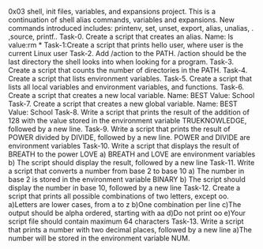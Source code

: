 0x03 shell, init files, variables, and expansions project. This is a continuation of shell alias commands, variables and expansions. New commands introduced includes: printenv, set, unset, export, alias, unalias, . ,source, printf..
Task-0. Create a script that creates an alias.
Name: ls
value:rm *
Task-1:Create a script that prints hello user, where user is the current Linux user
Task-2. Add /action to the PATH. /action should be the last directory the shell looks into when looking for a program.
Task-3. Create a script that counts the number of directories in the PATH.
Task-4. Create a script that lists environment variables.
Task-5. Create a script that lists all local variables and environment variables, and functions.
Task-6. Create a script that creates a new local variable.
Name: BEST
Value: School
Task-7. Create a script that creates a new global variable.
Name: BEST
Value: School
Task-8. Write a script that prints the result of the addition of 128 with the value stored in the environment variable TRUEKNOWLEDGE, followed by a new line.
Task-9. Write a script that prints the result of POWER divided by DIVIDE, followed by a new line.
POWER and DIVIDE are environment variables
Task-10. Write a script that displays the result of BREATH to the power LOVE
a) BREATH and LOVE are environment variables
b) The script should display the result, followed by a new line
Task-11. Write a script that converts a number from base 2 to base 10
a) The number in base 2 is stored in the environment variable BINARY
b) The script should display the number in base 10, followed by a new line
Task-12. Create a script that prints all possible combinations of two letters, except oo.
a)Letters are lower cases, from a to z
b)One combination per line
c)The output should be alpha ordered, starting with aa
d)Do not print oo
e)Your script file should contain maximum 64 characters
Task-13. Write a script that prints a number with two decimal places, followed by a new line
a)The number will be stored in the environment variable NUM.
